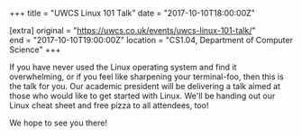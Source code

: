 +++
title = "UWCS Linux 101 Talk"
date = "2017-10-10T18:00:00Z"

[extra]
original = "https://uwcs.co.uk/events/uwcs-linux-101-talk/"    
end = "2017-10-10T19:00:00Z"
location = "CS1.04, Department of Computer Science"
+++

If you have never used the Linux operating system and find it overwhelming, or if you feel like sharpening your terminal-foo, then this is the talk for you. Our academic president will be delivering a talk aimed at those who would like to get started with Linux. We'll be handing out our Linux cheat sheet and free pizza to all attendees, too\!

We hope to see you there\!

